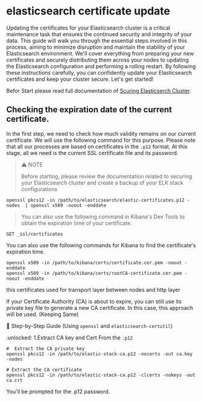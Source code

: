 
# elasticsearch certificate update 

Updating the certificates for your Elasticsearch cluster is a critical maintenance task that ensures the continued security and integrity of your data. This guide will walk you through the essential steps involved in this process, aiming to minimize disruption and maintain the stability of your Elasticsearch environment. We'll cover everything from preparing your new certificates and securely distributing them across your nodes to updating the Elasticsearch configuration and performing a rolling restart. By following these instructions carefully, you can confidently update your Elasticsearch certificates and keep your cluster secure. Let's get started!

Befor Start please read full documentation of [Scuring Elasticserch Cluster](https://www.elastic.co/docs/deploy-manage/security/secure-your-cluster-deployment).

## Checking the expiration date of the current certificate.

In the first step, we need to check how much validity remains on our current certificate. We will use the following command for this purpose. Please note that all our processes are based on certificates in the `.p12` format. At this stage, all we need is the current SSL certificate file and its password.

> :warning: NOTE
> 
> Before starting, please review the documentation related to securing your Elasticsearch cluster and create a backup of your ELK stack configurations

```shell
openssl pkcs12 -in /path/to/elasticsearch/elastic-certificates.p12 -nodes  | openssl x509 -noout -enddate
```

> You can also use the following command in Kibana's Dev Tools to obtain the expiration time of your certificate.

```http request
GET _ssl/certificates
```

 You can also use the following commands for Kibana to find the certificate's expiration time.
 
```shell
openssl x509 -in /path/to/kibana/certs/certificate.cer.pem -noout -enddate
openssl x509 -in /path/to/kibana/certs/rootCA-certificate.cer.pem -noout -enddate
```
this certificates used for transport layer between nodes and http layer 

If your Certificate Authority (CA) is about to expire, you can still use its private key file to generate a new CA certificate. In this case, this approach will be used. (Keeping Same)

:toolbox: Step-by-Step Guide (Using `openssl` and `elasticsearch-certutil`)

:unlocked: 1.Extract CA key and Cert From the `.p12`

```shell
#  Extract the CA private key
openssl pkcs12 -in /path/to/elastic-stack-ca.p12 -nocerts -out ca.key -nodes

# Extract the CA certificate
openssl pkcs12 -in /path/to/elastic-stack-ca.p12 -clcerts -nokeys -out ca.crt
```
You'll be prompted for the .p12 password.

#

